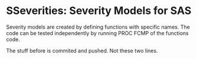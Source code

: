 # SSeverities: Severity Models for SAS

Severity models are created by defining 
functions with specific names. The code 
can be tested independently by running 
PROC FCMP of the functions code.

The stuff before is commited and pushed.
Not these two lines.